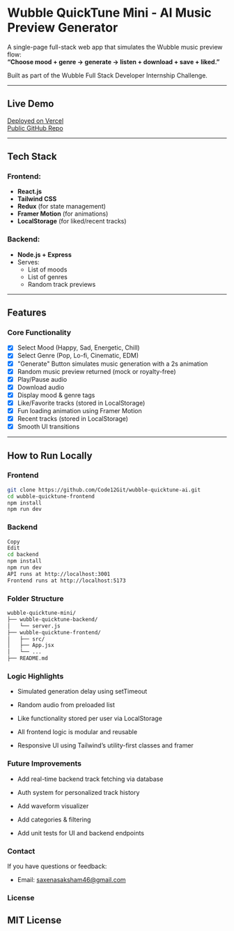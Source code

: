#  Wubble QuickTune Mini - AI Music Preview Generator

A single-page full-stack web app that simulates the Wubble music preview flow:  
**“Choose mood + genre → generate → listen + download + save + liked.”**

Built as part of the Wubble Full Stack Developer Internship Challenge.

---

##  Live Demo

 [Deployed on Vercel](https://wubble-quicktune-ai-x6fl.vercel.app/)  
 [Public GitHub Repo](https://github.com/Code12Git/wubble-quicktune-ai)

---

##  Tech Stack

### Frontend:
- **React.js**
- **Tailwind CSS**
- **Redux** (for state management)
- **Framer Motion** (for animations)
- **LocalStorage** (for liked/recent tracks)

### Backend:
- **Node.js + Express**
- Serves:
  - List of moods
  - List of genres
  - Random track previews

---

##  Features

###  Core Functionality
- [x] Select Mood (Happy, Sad, Energetic, Chill)
- [x] Select Genre (Pop, Lo-fi, Cinematic, EDM)
- [x] "Generate" Button simulates music generation with a 2s animation
- [x] Random music preview returned (mock or royalty-free)
- [x] Play/Pause audio
- [x] Download audio
- [x] Display mood & genre tags
- [x] Like/Favorite tracks (stored in LocalStorage)
- [x] Fun loading animation using Framer Motion
- [x] Recent tracks (stored in LocalStorage)
- [x] Smooth UI transitions

---

##  How to Run Locally

###  Frontend

```bash
git clone https://github.com/Code12Git/wubble-quicktune-ai.git
cd wubble-quicktune-frontend
npm install
npm run dev
```

### Backend
``` bash
Copy
Edit
cd backend
npm install
npm run dev
API runs at http://localhost:3001
Frontend runs at http://localhost:5173
```
### Folder Structure
``` bash
wubble-quicktune-mini/
├── wubble-quicktune-backend/
│   └── server.js
├── wubble-quicktune-frontend/
│   ├── src/
│   ├── App.jsx
│   └── ...
├── README.md
```
### Logic Highlights
- Simulated generation delay using setTimeout

- Random audio from preloaded list

- Like functionality stored per user via LocalStorage

- All frontend logic is modular and reusable

- Responsive UI using Tailwind’s utility-first classes and framer

### Future Improvements
- Add real-time backend track fetching via database

- Auth system for personalized track history

- Add waveform visualizer

- Add categories & filtering

- Add unit tests for UI and backend endpoints


### Contact
If you have questions or feedback:

- Email: saxenasaksham46@gmail.com

### License
MIT License
---








